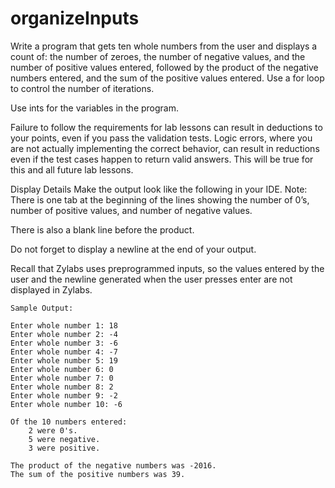 # organizeInputs
Write a program that gets ten whole numbers from the user and displays a count of: the number of zeroes, the number of negative values, and the number of positive values entered, followed by the product of the negative numbers entered, and the sum of the positive values entered. Use a for loop to control the number of iterations.

Use ints for the variables in the program.

Failure to follow the requirements for lab lessons can result in deductions to your points, even if you pass the validation tests. Logic errors, where you are not actually implementing the correct behavior, can result in reductions even if the test cases happen to return valid answers. This will be true for this and all future lab lessons.

Display Details
Make the output look like the following in your IDE. Note: There is one tab at the beginning of the lines showing the number of 0’s, number of positive values, and number of negative values.

There is also a blank line before the product.

Do not forget to display a newline at the end of your output.

Recall that Zylabs uses preprogrammed inputs, so the values entered by the user and the newline generated when the user presses enter are not displayed in Zylabs.
```
Sample Output:

Enter whole number 1: 18
Enter whole number 2: -4
Enter whole number 3: -6
Enter whole number 4: -7
Enter whole number 5: 19
Enter whole number 6: 0
Enter whole number 7: 0
Enter whole number 8: 2
Enter whole number 9: -2
Enter whole number 10: -6

Of the 10 numbers entered:
    2 were 0's.
    5 were negative.
    3 were positive.

The product of the negative numbers was -2016.
The sum of the positive numbers was 39.
```
